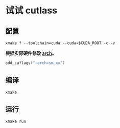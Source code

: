 ﻿# 试试 cutlass

## 配置

```xmake
xmake f --toolchain=cuda --cuda=$CUDA_ROOT -c -v
```

**根据实际硬件修改 [arch](/xmake.lua#L7)。**

```lua
add_cuflags("-arch=sm_xx")
```

## 编译

```xmake
xmake
```

## 运行

```xmake
xmake run
```
